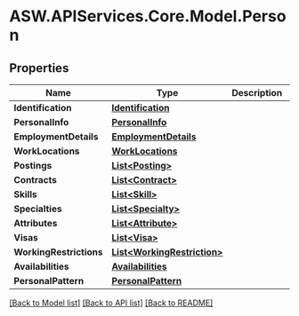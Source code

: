 # ASW.APIServices.Core.Model.Person
## Properties

Name | Type | Description | Notes
------------ | ------------- | ------------- | -------------
**Identification** | [**Identification**](Identification.md) |  | [optional] 
**PersonalInfo** | [**PersonalInfo**](PersonalInfo.md) |  | [optional] 
**EmploymentDetails** | [**EmploymentDetails**](EmploymentDetails.md) |  | [optional] 
**WorkLocations** | [**WorkLocations**](WorkLocations.md) |  | [optional] 
**Postings** | [**List&lt;Posting&gt;**](Posting.md) |  | [optional] 
**Contracts** | [**List&lt;Contract&gt;**](Contract.md) |  | [optional] 
**Skills** | [**List&lt;Skill&gt;**](Skill.md) |  | [optional] 
**Specialties** | [**List&lt;Specialty&gt;**](Specialty.md) |  | [optional] 
**Attributes** | [**List&lt;Attribute&gt;**](Attribute.md) |  | [optional] 
**Visas** | [**List&lt;Visa&gt;**](Visa.md) |  | [optional] 
**WorkingRestrictions** | [**List&lt;WorkingRestriction&gt;**](WorkingRestriction.md) |  | [optional] 
**Availabilities** | [**Availabilities**](Availabilities.md) |  | [optional] 
**PersonalPattern** | [**PersonalPattern**](PersonalPattern.md) |  | [optional] 

[[Back to Model list]](../README.md#documentation-for-models) [[Back to API list]](../README.md#documentation-for-api-endpoints) [[Back to README]](../README.md)

